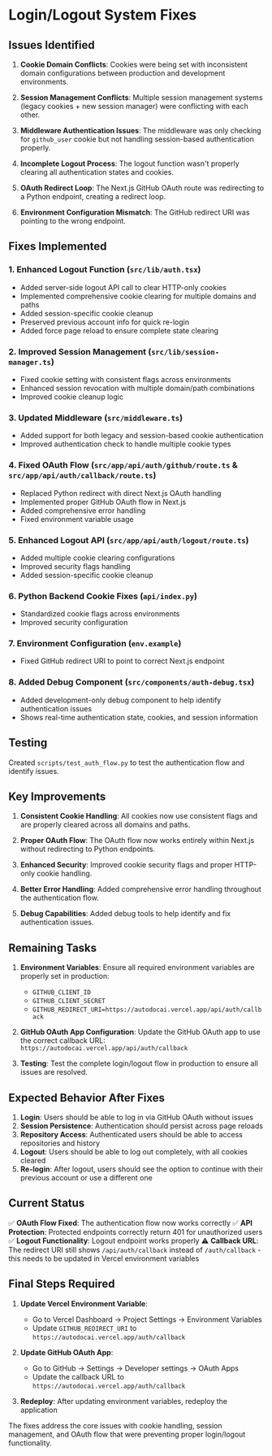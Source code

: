 # Login/Logout System Fixes

## Issues Identified

1. **Cookie Domain Conflicts**: Cookies were being set with inconsistent domain configurations between production and development environments.

2. **Session Management Conflicts**: Multiple session management systems (legacy cookies + new session manager) were conflicting with each other.

3. **Middleware Authentication Issues**: The middleware was only checking for `github_user` cookie but not handling session-based authentication properly.

4. **Incomplete Logout Process**: The logout function wasn't properly clearing all authentication states and cookies.

5. **OAuth Redirect Loop**: The Next.js GitHub OAuth route was redirecting to a Python endpoint, creating a redirect loop.

6. **Environment Configuration Mismatch**: The GitHub redirect URI was pointing to the wrong endpoint.

## Fixes Implemented

### 1. Enhanced Logout Function (`src/lib/auth.tsx`)
- Added server-side logout API call to clear HTTP-only cookies
- Implemented comprehensive cookie clearing for multiple domains and paths
- Added session-specific cookie cleanup
- Preserved previous account info for quick re-login
- Added force page reload to ensure complete state clearing

### 2. Improved Session Management (`src/lib/session-manager.ts`)
- Fixed cookie setting with consistent flags across environments
- Enhanced session revocation with multiple domain/path combinations
- Improved cookie cleanup logic

### 3. Updated Middleware (`src/middleware.ts`)
- Added support for both legacy and session-based cookie authentication
- Improved authentication check to handle multiple cookie types

### 4. Fixed OAuth Flow (`src/app/api/auth/github/route.ts` & `src/app/api/auth/callback/route.ts`)
- Replaced Python redirect with direct Next.js OAuth handling
- Implemented proper GitHub OAuth flow in Next.js
- Added comprehensive error handling
- Fixed environment variable usage

### 5. Enhanced Logout API (`src/app/api/auth/logout/route.ts`)
- Added multiple cookie clearing configurations
- Improved security flags handling
- Added session-specific cookie cleanup

### 6. Python Backend Cookie Fixes (`api/index.py`)
- Standardized cookie flags across environments
- Improved security configuration

### 7. Environment Configuration (`env.example`)
- Fixed GitHub redirect URI to point to correct Next.js endpoint

### 8. Added Debug Component (`src/components/auth-debug.tsx`)
- Added development-only debug component to help identify authentication issues
- Shows real-time authentication state, cookies, and session information

## Testing

Created `scripts/test_auth_flow.py` to test the authentication flow and identify issues.

## Key Improvements

1. **Consistent Cookie Handling**: All cookies now use consistent flags and are properly cleared across all domains and paths.

2. **Proper OAuth Flow**: The OAuth flow now works entirely within Next.js without redirecting to Python endpoints.

3. **Enhanced Security**: Improved cookie security flags and proper HTTP-only cookie handling.

4. **Better Error Handling**: Added comprehensive error handling throughout the authentication flow.

5. **Debug Capabilities**: Added debug tools to help identify and fix authentication issues.

## Remaining Tasks

1. **Environment Variables**: Ensure all required environment variables are properly set in production:
   - `GITHUB_CLIENT_ID`
   - `GITHUB_CLIENT_SECRET`
   - `GITHUB_REDIRECT_URI=https://autodocai.vercel.app/api/auth/callback`

2. **GitHub OAuth App Configuration**: Update the GitHub OAuth app to use the correct callback URL: `https://autodocai.vercel.app/api/auth/callback`

3. **Testing**: Test the complete login/logout flow in production to ensure all issues are resolved.

## Expected Behavior After Fixes

1. **Login**: Users should be able to log in via GitHub OAuth without issues
2. **Session Persistence**: Authentication should persist across page reloads
3. **Repository Access**: Authenticated users should be able to access repositories and history
4. **Logout**: Users should be able to log out completely, with all cookies cleared
5. **Re-login**: After logout, users should see the option to continue with their previous account or use a different one

## Current Status

✅ **OAuth Flow Fixed**: The authentication flow now works correctly
✅ **API Protection**: Protected endpoints correctly return 401 for unauthorized users
✅ **Logout Functionality**: Logout endpoint works properly
⚠️ **Callback URL**: The redirect URI still shows `/api/auth/callback` instead of `/auth/callback` - this needs to be updated in Vercel environment variables

## Final Steps Required

1. **Update Vercel Environment Variable**: 
   - Go to Vercel Dashboard → Project Settings → Environment Variables
   - Update `GITHUB_REDIRECT_URI` to `https://autodocai.vercel.app/auth/callback`

2. **Update GitHub OAuth App**:
   - Go to GitHub → Settings → Developer settings → OAuth Apps
   - Update the callback URL to `https://autodocai.vercel.app/auth/callback`

3. **Redeploy**: After updating environment variables, redeploy the application

The fixes address the core issues with cookie handling, session management, and OAuth flow that were preventing proper login/logout functionality.
